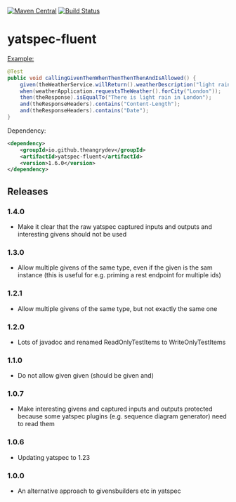 [![Maven Central](https://maven-badges.herokuapp.com/maven-central/io.github.theangrydev/yatspec-fluent/badge.svg?style=flat)](https://maven-badges.herokuapp.com/maven-central/io.github.theangrydev/yatspec-fluent)
[![Build Status](https://travis-ci.org/theangrydev/yatspec-fluent.svg?branch=master)](https://travis-ci.org/theangrydev/yatspec-fluent)

# yatspec-fluent
[Example:](https://github.com/theangrydev/yatspec-fluent/blob/master/src/test/java/acceptance/ExampleTest.java)
```java
@Test
public void callingGivenThenWhenThenThenThenAndIsAllowed() {
    given(theWeatherService.willReturn().weatherDescription("light rain").forCity("London"));
    when(weatherApplication.requestsTheWeather().forCity("London"));
    then(theResponse).isEqualTo("There is light rain in London");
    and(theResponseHeaders).contains("Content-Length");
    and(theResponseHeaders).contains("Date");
}
```

Dependency:
```xml
<dependency>
	<groupId>io.github.theangrydev</groupId>
	<artifactId>yatspec-fluent</artifactId>
	<version>1.6.0</version>
</dependency>
```

## Releases

### 1.4.0
* Make it clear that the raw yatspec captured inputs and outputs and interesting givens should not be used

### 1.3.0
* Allow multiple givens of the same type, even if the given is the sam instance (this is useful for e.g. priming a rest endpoint for multiple ids)

### 1.2.1
* Allow multiple givens of the same type, but not exactly the same one


### 1.2.0
* Lots of javadoc and renamed ReadOnlyTestItems to WriteOnlyTestItems


### 1.1.0
* Do not allow given given (should be given and)

### 1.0.7
* Make interesting givens and captured inputs and outputs protected because some yatspec plugins (e.g. sequence diagram generator) need to read them


### 1.0.6
* Updating yatspec to 1.23


### 1.0.0
* An alternative approach to givensbuilders etc in yatspec
